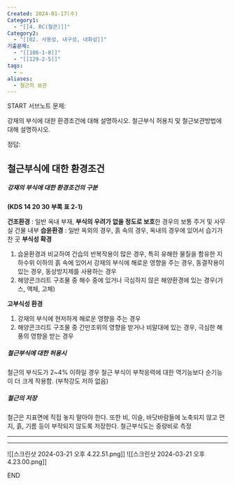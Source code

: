 ```yaml
---
Created: 2024-01-17(수)
Category1:
  - "[[4. RC(철콘)]]"
Category2:
  - "[[02. 사용성, 내구성, 내화성]]"
기출문제:
  - "[[106-1-8]]"
  - "[[129-2-5]]"
tags:
  - ✏️
aliases:
  - 철근의 보관
---
```

START
서브노트
문제:  


강재의 부식에 대한 환경조건에 대해 설명하시오.
철근부식 허용치 및 철근보관방법에 대해 설명하시오.

정답: 

## 철근부식에 대한 환경조건 
##### 강재의 부식에 대한 환경조건의 구분
**(KDS 14 20 30 부록 표 2-1)**

**건조환경** : 일반 옥내 부재, **부식의 우려가 없을 정도로 보호**한 경우의 보통 주거 및 사무실 건물 내부
**습윤환경** : 일반 옥외의 경우, 흙 속의 경우, 옥내의 경우에 있어서 습기가 찬 곳
**부식성 확경**
1. 습윤환경과 비교하여 건습의 반복작용이 많은 경우, 특히 유해한 물질을 함유한 지하수위 이하의 흙 속에 있어서 강재의 부식에 해로운 영향을 주는 경우, 동결작용이 있는 경우, 동상방지제를 사용하는 경우
2. 해양콘크리트 구조물 중 해수 중에 있거나 극심하지 않은 해양환경에 있는 경우(가스, 액체, 고체)

**고부식성 환경**
1. 강재의 부식에 현저하게 해로운 영향을 주는 경우
2. 해양콘크리트 구조물 중 간만조위의 영향을 받거나 비말대에 있는 경우, 극심한 해풍의 영향을 받는 경우

##### 철근부식에 대한 허용시
철근의 부식도가 2~4% 이하일 경우 철근 부식이 부착응력에 대한 역기능보다 순기능이 더 크게 작용함. (부착강도 저하 없음)
##### 철근의 저장
철근은 지표면에 직접 놓지 말아야 한다. 또한 비, 이슬, 바닷바람들에 노축되지 않고 먼지, 흙, 기름 등이 부작되지 않도록 저장한다.
철근부식도는 중량비로 측정


***
***
![[스크린샷 2024-03-21 오후 4.22.51.png]]
![[스크린샷 2024-03-21 오후 4.23.00.png]]
<!--ID: 1687436091621-->
END